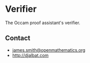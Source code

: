 # Verifier

The Occam proof assistant's verifier.

## Contact

* james.smith@openmathematics.org
* http://djalbat.com
